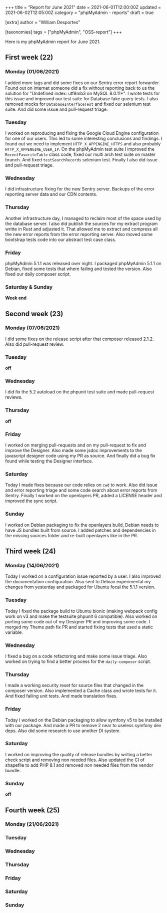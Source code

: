 +++
title = "Report for June 2021"
date = 2021-06-01T12:00:00Z
updated = 2021-06-02T12:05:00Z
category = "phpMyAdmin - reports"
draft = true

[extra]
author = "William Desportes"

[taxonomies]
tags = ["phpMyAdmin", "OSS-report"]
+++

Here is my phpMyAdmin report for June 2021.

<!-- more -->

## First week (22)

### Monday (01/06/2021)

I added more tags and did some fixes on our Sentry error report forwarder.
Found out on internet someone did a fix without reporting back to us the solution for "Undefined index: utf8mb3 on MySQL 8.0.11+". I wrote tests for this issue and improved our test suite for Database fake query tests.
I also removed mocks for `DatabaseInterfaceTest` and fixed our selenium test suite.
And did some issue and pull-request triage.

### Tuesday

I worked on reproducing and fixing the Google Cloud Engine configuration for one of our users.
This led to some interesting conclusions and findings.
I found out we need to implement `HTTP_X_APPENGINE_HTTPS` and also probably `HTTP_X_APPENGINE_USER_IP`.
On the phpMyAdmin test suite I improved the `RecentFavoriteTable` class code, fixed our multi arch test suite on master branch.
And fixed `testSearchRecords` selenium test. Finally I also did issue and pull-request triage.

### Wednesday

I did infrastructure fixing for the new Sentry server. Backups of the error reporting server data and our CDN contents.

### Thursday

Another infrastructure day, I managed to reclaim most of the space used by the database server.
I also did publish the sources for my extract program writte in Rust and adjusted it.
That allowed me to extract and compress all the new error reports from the error reporting server.
Also moved some bootstrap tests code into our abstract test case class.

### Friday

phpMyAdmin 5.1.1 was released over night.
I packaged phpMyAdmin 5.1.1 on Debian, fixed some tests that where failing and tested the version.
Also fixed our daily composer script.

### Saturday & Sunday

__Week end__

## Second week (23)

### Monday (07/06/2021)

I did some fixes on the release script after that composer released 2.1.2.
Also did pull-request review.

### Tuesday

__off__

### Wednesday

I did fix the 5.2 autoload on the phpunit test suite and made pull-request reviews.

### Thursday

__off__

### Friday

I worked on merging pull-requests and on my pull-request to fix and improve the Designer.
Also made some jsdoc improvements to the javascript designer code using my PR as source.
And finally did a bug fix found while testing the Designer interface.

### Saturday

Today I made fixes because our code relies on `cwd` to work.
Also did issue and error reporting triage and some code search about error reports from Sentry.
Finally I worked on the openlayers PR, added a LICENSE header and improved the sync script.

### Sunday

I worked on Debian packaging to fix the openlayers build, Debian needs to have JS bundles built from source.
I added patches and dependencies in the missing sources folder and re-built openlayers like in the PR.

## Third week (24)

### Monday (14/06/2021)

Today I worked on a configuration issue reported by a user. I also improved the documentation configuration.
Also sent to Debian experimental my changes from yesterday and packaged for Ubuntu focal the 5.1.1 version.

### Tuesday

Today I fixed the package build to Ubuntu bionic (making webpack config work on v3 and make the testsuite phpunit 6 compatible).
Also worked on porting some code out of my Designer PR and improving some code.
I merged my Theme path fix PR and started fixing tests that used a static variable.

### Wednesday

I fixed a bug on a code refactoring and make some issue triage.
Also worked on trying to find a better process for the `daily-composer` script.

### Thursday

I made a working security reset for source files that changed in the composer version.
Also implemented a Cache class and wrote tests for it. And fixed failing unit tests.
And made translation fixes.

### Friday

Today I worked on the Debian packaging to allow symfony v5 to be installed with our package.
And made a PR to remove 2 near to useless symfony dev deps.
Also did some research to use another DI system.

### Saturday

I worked on improving the quality of release bundles by writing a better check script and removing non needed files.
Also updated the CI of shapefile to add PHP 8.1 and removed non needed files from the vendor bundle.

### Sunday

__off__

## Fourth week (25)

### Monday (21/06/2021)

### Tuesday

### Wednesday

### Thursday

### Friday

### Saturday

### Sunday
